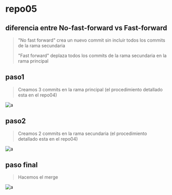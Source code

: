 # repo05

## diferencia entre No-fast-forward vs Fast-forward
>"No fast forward" crea un nuevo commit sin incluir todos los commits de la rama secundaria
>
>"Fast forward" deplaza todos los commits de la rama secundaria en la rama principal


## paso1
>Creamos 3 commits en la rama principal (el procedimiento detallado esta en el repo04)
>

![a](https://github.com/johntest04/repo05/blob/main/commits%20del%20main%20antes%20del%20merge.png?raw=true)

## paso2
>Creamos 2 commits en la rama secundaria (el procedimiento detallado esta en el repo04)
>

![a](https://github.com/johntest04/repo05/blob/main/commits%20de%20la%20rama2%20antes%20del%20merge.png?raw=true)


## paso final
>Hacemos el merge
>

![a](https://github.com/johntest04/repo05/blob/main/merge_repo05.png?raw=true)
